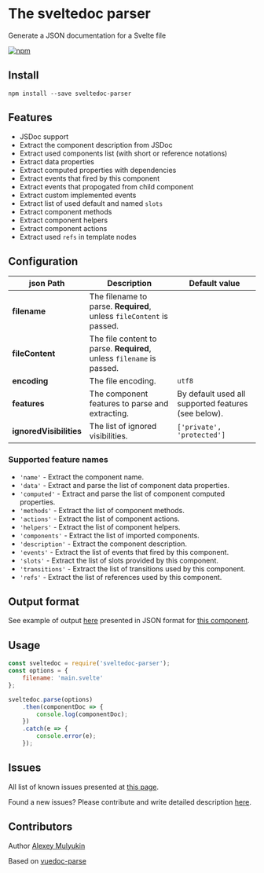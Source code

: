 # The sveltedoc parser

Generate a JSON documentation for a Svelte file

[![npm](https://img.shields.io/npm/v/sveltedoc-parser.svg)](https://www.npmjs.com/package/sveltedoc-parser)

## Install

```shell
npm install --save sveltedoc-parser
```

## Features

- JSDoc support
- Extract the component description from JSDoc
- Extract used components list (with short or reference notations)
- Extract data properties
- Extract computed properties with dependencies
- Extract events that fired by this component
- Extract events that propogated from child component
- Extract custom implemented events
- Extract list of used default and named `slots`
- Extract component methods
- Extract component helpers
- Extract component actions
- Extract used `refs` in template nodes

## Configuration

| json Path | Description | Default value |
|---------|-----------|---------------|
| **filename** | The filename to parse. **Required**, unless `fileContent` is passed. | |
| **fileContent** | The file content to parse. **Required**, unless `filename` is passed. | |
| **encoding** | The file encoding. | `utf8` |
| **features** | The component features to parse and extracting. | By default used all supported features (see below). |
| **ignoredVisibilities** | The list of ignored visibilities. | `['private', 'protected']` |

### Supported feature names

- `'name'` - Extract the component name.
- `'data'` - Extract and parse the list of component data properties.
- `'computed'` - Extract and parse the list of component computed properties.
- `'methods'` - Extract the list of component methods.
- `'actions'` - Extract the list of component actions.
- `'helpers'` - Extract the list of component helpers.
- `'components'` - Extract the list of imported components.
- `'description'` - Extract the component description.
- `'events'` - Extract the list of events that fired by this component.
- `'slots'` - Extract the list of slots provided by this component.
- `'transitions'` - Extract the list of transitions used by this component.
- `'refs'` - Extract the list of references used by this component.

## Output format

See example of output [here](/test/overall/overall.main.doc.json) presented in JSON format for [this component](/test/overall/main.svelte).

## Usage

```js
const sveltedoc = require('sveltedoc-parser');
const options = {
    filename: 'main.svelte'
};

sveltedoc.parse(options)
    .then(componentDoc => {
        console.log(componentDoc);
    })
    .catch(e => {
        console.error(e);
    });
```

## Issues

All list of known issues presented at [this page](https://github.com/alexprey/sveltedoc-parser/issues).

Found a new issues? Please contribute and write detailed description [here](https://github.com/alexprey/sveltedoc-parser/issues/new).

## Contributors

Author [Alexey Mulyukin](https://github.com/alexprey)

Based on [vuedoc-parse](https://gitlab.com/vuedoc/parser)
